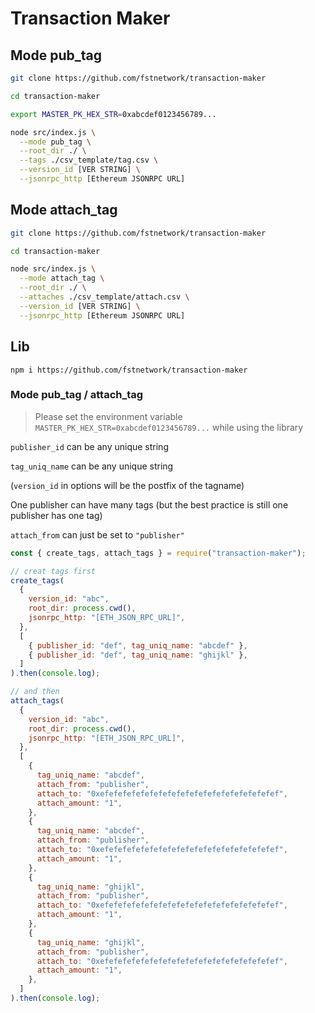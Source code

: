 # Transaction Maker

## Mode pub_tag

```sh
git clone https://github.com/fstnetwork/transaction-maker

cd transaction-maker

export MASTER_PK_HEX_STR=0xabcdef0123456789...

node src/index.js \
  --mode pub_tag \
  --root_dir ./ \
  --tags ./csv_template/tag.csv \
  --version_id [VER STRING] \
  --jsonrpc_http [Ethereum JSONRPC URL]
```

## Mode attach_tag

```sh
git clone https://github.com/fstnetwork/transaction-maker

cd transaction-maker

node src/index.js \
  --mode attach_tag \
  --root_dir ./ \
  --attaches ./csv_template/attach.csv \
  --version_id [VER STRING] \
  --jsonrpc_http [Ethereum JSONRPC URL]
```

## Lib

```
npm i https://github.com/fstnetwork/transaction-maker
```

### Mode pub_tag / attach_tag

> Please set the environment variable `MASTER_PK_HEX_STR=0xabcdef0123456789...` while using the library

`publisher_id` can be any unique string

`tag_uniq_name` can be any unique string

(`version_id` in options will be the postfix of the tagname)

One publisher can have many tags (but the best practice is still one publisher has one tag)

`attach_from` can just be set to `"publisher"`

```javascript
const { create_tags, attach_tags } = require("transaction-maker");

// creat tags first
create_tags(
  {
    version_id: "abc",
    root_dir: process.cwd(),
    jsonrpc_http: "[ETH_JSON_RPC_URL]",
  },
  [
    { publisher_id: "def", tag_uniq_name: "abcdef" },
    { publisher_id: "def", tag_uniq_name: "ghijkl" },
  ]
).then(console.log);

// and then
attach_tags(
  {
    version_id: "abc",
    root_dir: process.cwd(),
    jsonrpc_http: "[ETH_JSON_RPC_URL]",
  },
  [
    {
      tag_uniq_name: "abcdef",
      attach_from: "publisher",
      attach_to: "0xefefefefefefefefefefefefefefefefefefefef",
      attach_amount: "1",
    },
    {
      tag_uniq_name: "abcdef",
      attach_from: "publisher",
      attach_to: "0xefefefefefefefefefefefefefefefefefefefef",
      attach_amount: "1",
    },
    {
      tag_uniq_name: "ghijkl",
      attach_from: "publisher",
      attach_to: "0xefefefefefefefefefefefefefefefefefefefef",
      attach_amount: "1",
    },
    {
      tag_uniq_name: "ghijkl",
      attach_from: "publisher",
      attach_to: "0xefefefefefefefefefefefefefefefefefefefef",
      attach_amount: "1",
    },
  ]
).then(console.log);
```
